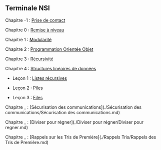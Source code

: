 
## Terminale NSI

Chapitre -1 : [Prise de contact](./Prise_de_contact/Prise_de_contact.md)

Chapitre 0 : [Remise à niveau](./Remise_à_niveau/Remise_a_niveau.md)

Chapitre 1 : [Modularité](./Modularité/Modularite.md)

Chapitre 2 : [Programmation Orientée Objet](./Programmation_orientée_objet/Programmation_orientee_objet.md)

Chapitre 3 : [Récursivité](./Récursivité/Recursivite.md)

Chapitre 4 : [Structures linéaires de données](./Structures_linéaires_de_données/)

- Leçon 1 : [Listes récursives](./Structures_linéaires_de_données/Listes_recursives.md)

- Leçon 2 : [Piles](./Structures_linéaires_de_données/Piles.md)

- Leçon 3 : [Files](./Structures_linéaires_de_données/Files.md)

Chapitre _ : [Sécurisation des communications](./Sécurisation des communications/Sécurisation des communications.md)

Chapitre _ : [Diviser pour régner](./Diviser pour régner/Diviser pour regner.md)

Chapitre _ : [Rappels sur les Tris de Première](./Rappels Tris/Rappels des Tris de Première.md)
